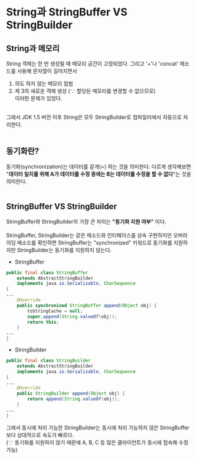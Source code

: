 # String과 StringBuffer VS StringBuilder

## String과 메모리</br>
String 객체는 한 번 생성될 때 메모리 공간이 고정되었다. 그리고 '+'나 'concat' 메소드를 사용해 문자열이 길어지면서 </br>
1) 의도 하지 않는 메모리 침범</br>
2) 제 3의 새로운 객체 생성 (∵ 할당된 메모리를 변경할 수 없으므로)</br>
이러한 문제가 있었다.</br></br>

그래서 JDK 1.5 버전 이후 String은 모두 StringBuilder로 컴파일러에서 자동으로 처리한다.
</br></br>

## 동기화란?
동기화(synchronization)는 데이터를 같게(=) 하는 것을 의미한다. 다르게 생각해보면 "**데이터 일치를 위해 A가 데이터를 수정 중에는 B는 데이터를 수정을 할 수 없다**"는 것을 의미한다.</br></br>

## StringBuffer VS StringBuilder
StringBuffer와 StringBuilder의 가장 큰 차이는 **"동기화 지원 여부"** 이다.</br></br>
StringBuffer, StringBuilder는 같은 메소드와 인터페이스를 상속 구현하지만 오버라이딩 메소드를 확인하면 StringBuffer는 "synchronized" 키워드로 동기화를 지원하지만 StringBuilder는 동기화를 지원하지 않는다.</br>

- StringBuffer
```java
public final class StringBuffer
    extends AbstractStringBuilder
    implements java.io.Serializable, CharSequence
{
...
    @Override
    public synchronized StringBuffer append(Object obj) {
        toStringCache = null;
        super.append(String.valueOf(obj));
        return this;
    }
...
}
```

- StringBuilder
```java
public final class StringBuilder
    extends AbstractStringBuilder
    implements java.io.Serializable, CharSequence
{
...
    @Override
    public StringBuilder append(Object obj) {
        return append(String.valueOf(obj));
    }
...
}
```

그래서 동시에 처리 가능한 StringBuilder는 동시에 처리 가능하지 않은 StringBuffer보다 상대적으로 속도가 빠르다. </br>(∵ 동기화를 지원하지 않기 때문에 A, B, C 등 많은 클라이언트가 동시에 접속해 수정 가능)
